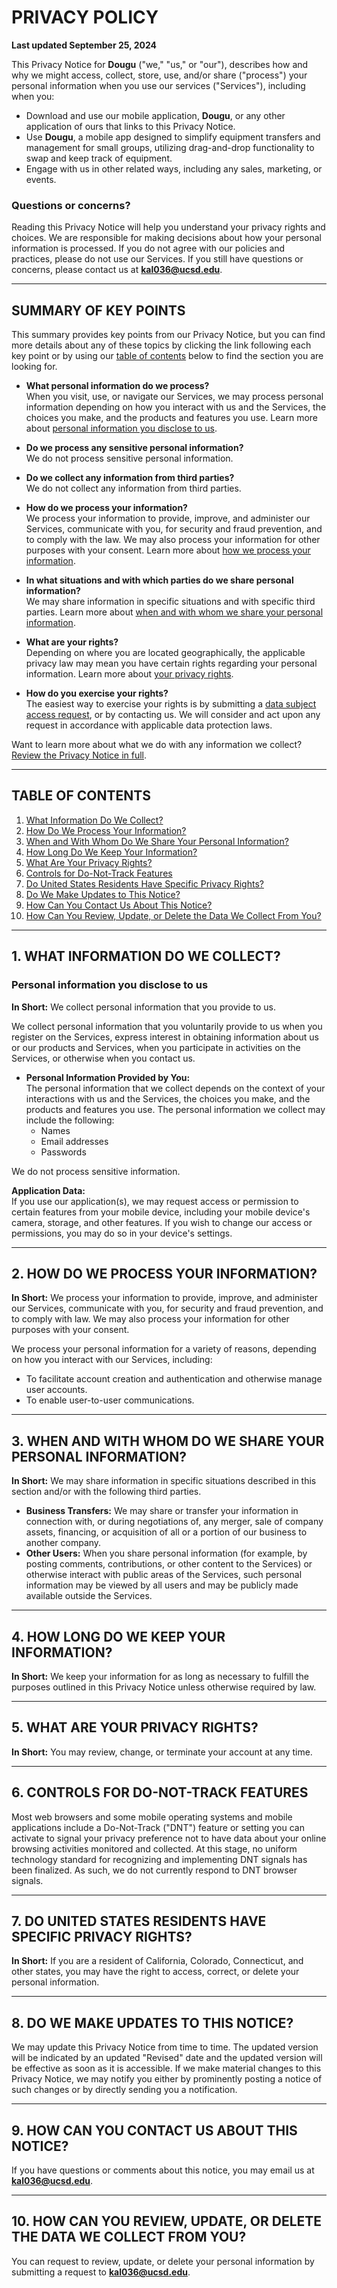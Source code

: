 # PRIVACY POLICY

**Last updated September 25, 2024**

This Privacy Notice for **Dougu** ("we," "us," or "our"), describes how and why we might access, collect, store, use, and/or share ("process") your personal information when you use our services ("Services"), including when you:

- Download and use our mobile application, **Dougu**, or any other application of ours that links to this Privacy Notice.
- Use **Dougu**, a mobile app designed to simplify equipment transfers and management for small groups, utilizing drag-and-drop functionality to swap and keep track of equipment.
- Engage with us in other related ways, including any sales, marketing, or events.

### Questions or concerns?
Reading this Privacy Notice will help you understand your privacy rights and choices. We are responsible for making decisions about how your personal information is processed. If you do not agree with our policies and practices, please do not use our Services. If you still have questions or concerns, please contact us at **kal036@ucsd.edu**.

---

## SUMMARY OF KEY POINTS

This summary provides key points from our Privacy Notice, but you can find more details about any of these topics by clicking the link following each key point or by using our [table of contents](#toc) below to find the section you are looking for.

- **What personal information do we process?**  
  When you visit, use, or navigate our Services, we may process personal information depending on how you interact with us and the Services, the choices you make, and the products and features you use. Learn more about [personal information you disclose to us](#personalinfo).

- **Do we process any sensitive personal information?**  
  We do not process sensitive personal information.

- **Do we collect any information from third parties?**  
  We do not collect any information from third parties.

- **How do we process your information?**  
  We process your information to provide, improve, and administer our Services, communicate with you, for security and fraud prevention, and to comply with the law. We may also process your information for other purposes with your consent. Learn more about [how we process your information](#infouse).

- **In what situations and with which parties do we share personal information?**  
  We may share information in specific situations and with specific third parties. Learn more about [when and with whom we share your personal information](#whoshare).

- **What are your rights?**  
  Depending on where you are located geographically, the applicable privacy law may mean you have certain rights regarding your personal information. Learn more about [your privacy rights](#privacyrights).

- **How do you exercise your rights?**  
  The easiest way to exercise your rights is by submitting a [data subject access request](https://app.termly.io/notify/d1835b59-24ba-4d32-bff2-d78cd406508f), or by contacting us. We will consider and act upon any request in accordance with applicable data protection laws.

Want to learn more about what we do with any information we collect?  
[Review the Privacy Notice in full](#toc).

---

## TABLE OF CONTENTS

1. [What Information Do We Collect?](#what-information-do-we-collect)
2. [How Do We Process Your Information?](#how-do-we-process-your-information)
3. [When and With Whom Do We Share Your Personal Information?](#when-and-with-whom-do-we-share-your-personal-information)
4. [How Long Do We Keep Your Information?](#how-long-do-we-keep-your-information)
5. [What Are Your Privacy Rights?](#what-are-your-privacy-rights)
6. [Controls for Do-Not-Track Features](#controls-for-do-not-track-features)
7. [Do United States Residents Have Specific Privacy Rights?](#do-united-states-residents-have-specific-privacy-rights)
8. [Do We Make Updates to This Notice?](#do-we-make-updates-to-this-notice)
9. [How Can You Contact Us About This Notice?](#how-can-you-contact-us-about-this-notice)
10. [How Can You Review, Update, or Delete the Data We Collect From You?](#how-can-you-review-update-or-delete-the-data-we-collect-from-you)

---

## 1. WHAT INFORMATION DO WE COLLECT?

### Personal information you disclose to us
**In Short:** We collect personal information that you provide to us.

We collect personal information that you voluntarily provide to us when you register on the Services, express interest in obtaining information about us or our products and Services, when you participate in activities on the Services, or otherwise when you contact us.

- **Personal Information Provided by You:**  
  The personal information that we collect depends on the context of your interactions with us and the Services, the choices you make, and the products and features you use. The personal information we collect may include the following:
  - Names
  - Email addresses
  - Passwords

We do not process sensitive information.

**Application Data:**  
If you use our application(s), we may request access or permission to certain features from your mobile device, including your mobile device's camera, storage, and other features. If you wish to change our access or permissions, you may do so in your device's settings.

---

## 2. HOW DO WE PROCESS YOUR INFORMATION?

**In Short:** We process your information to provide, improve, and administer our Services, communicate with you, for security and fraud prevention, and to comply with law. We may also process your information for other purposes with your consent.

We process your personal information for a variety of reasons, depending on how you interact with our Services, including:

- To facilitate account creation and authentication and otherwise manage user accounts.
- To enable user-to-user communications.

---

## 3. WHEN AND WITH WHOM DO WE SHARE YOUR PERSONAL INFORMATION?

**In Short:** We may share information in specific situations described in this section and/or with the following third parties.

- **Business Transfers:** We may share or transfer your information in connection with, or during negotiations of, any merger, sale of company assets, financing, or acquisition of all or a portion of our business to another company.
- **Other Users:** When you share personal information (for example, by posting comments, contributions, or other content to the Services) or otherwise interact with public areas of the Services, such personal information may be viewed by all users and may be publicly made available outside the Services.

---

## 4. HOW LONG DO WE KEEP YOUR INFORMATION?

**In Short:** We keep your information for as long as necessary to fulfill the purposes outlined in this Privacy Notice unless otherwise required by law.

---

## 5. WHAT ARE YOUR PRIVACY RIGHTS?

**In Short:** You may review, change, or terminate your account at any time.

---

## 6. CONTROLS FOR DO-NOT-TRACK FEATURES

Most web browsers and some mobile operating systems and mobile applications include a Do-Not-Track ("DNT") feature or setting you can activate to signal your privacy preference not to have data about your online browsing activities monitored and collected. At this stage, no uniform technology standard for recognizing and implementing DNT signals has been finalized. As such, we do not currently respond to DNT browser signals.

---

## 7. DO UNITED STATES RESIDENTS HAVE SPECIFIC PRIVACY RIGHTS?

**In Short:** If you are a resident of California, Colorado, Connecticut, and other states, you may have the right to access, correct, or delete your personal information.

---

## 8. DO WE MAKE UPDATES TO THIS NOTICE?

We may update this Privacy Notice from time to time. The updated version will be indicated by an updated "Revised" date and the updated version will be effective as soon as it is accessible. If we make material changes to this Privacy Notice, we may notify you either by prominently posting a notice of such changes or by directly sending you a notification.

---

## 9. HOW CAN YOU CONTACT US ABOUT THIS NOTICE?

If you have questions or comments about this notice, you may email us at **kal036@ucsd.edu**.

---

## 10. HOW CAN YOU REVIEW, UPDATE, OR DELETE THE DATA WE COLLECT FROM YOU?

You can request to review, update, or delete your personal information by submitting a request to **kal036@ucsd.edu**.
